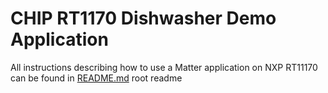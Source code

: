 # CHIP RT1170 Dishwasher Demo Application

All instructions describing how to use a Matter application on NXP RT11170 can
be found in [README.md](../../../../all-clusters-app/nxp/rt/rt1170/README.md)
root readme
